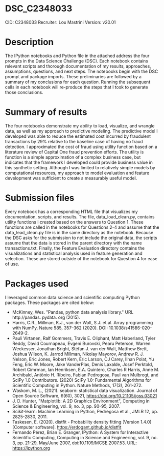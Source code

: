 # DSC_C2348033
CID: C2348033  Recruiter: Lou Mastrini   Version: v20.01

# Description
The IPython notebooks and Python file in the attached address the four prompts in the Data Science Challenge (DSC). Each notebook contains relevant scripts and thorough documentation of my results, approaches, assumptions, questions, and next steps. The notebooks begin with the DSC prompt and package imports. These preliminaries are followed by a summary of my conclusions for each question. Running the subsequent cells in each notebook will re-produce the steps that I took to generate those conclusions. 

# Summary of results
The four notebooks demonstrate my ability to load, visualize, and wrangle data, as well as my approach to predictive modeling. The predictive model I developed was able to reduce the estimated cost incurred by fraudulent transactions by 29% relative to the baseline case of having no fraud detection. I approximated the cost of fraud using utility function based on a literature review of Capital One fraud prevention efforts. The utility is function is a simple approximation of a complex business case, but indicates that the framework I developed could provide business value in this synthetic setting. Although I was limited to relatively simple models by computational resources, my approach to model evaluation and feature development was sufficient to create a measurably useful model. 

# Submission files
Every notebook has a corresponding HTML file that visualizes my documentation, scripts, and results. The file, data_load_clean.py, contains utility functions I created based on the answers to Question 1. These functions are called in the notebooks for Questions 2-4 and assume that the data_lead_clean.py file is in the same directory as the notebook. Because the DSC asks for the submission to not include the original data, the scripts assume that the data is stored in the parent directory with the name transactions.txt. Finally, the Feature Evaluation directory contains the visualizations and statistical analysis used in feature generation and selection. These are stored outside of the notebook for Question 4 for ease of use.

# Packages used
I leveraged common data science and scientific computing Python packages. These packages are cited below:
* McKinney, Wes. "Pandas, python data analysis library." URL http://pandas. pydata. org (2015).
* Harris, C.R., Millman, K.J., van der Walt, S.J. et al. Array programming with NumPy. Nature 585, 357–362 (2020). DOI: 10.1038/s41586-020-2649-2. 
* Pauli Virtanen, Ralf Gommers, Travis E. Oliphant, Matt Haberland, Tyler Reddy, David Cournapeau, Evgeni Burovski, Pearu Peterson, Warren Weckesser, Jonathan Bright, Stéfan J. van der Walt, Matthew Brett, Joshua Wilson, K. Jarrod Millman, Nikolay Mayorov, Andrew R. J. Nelson, Eric Jones, Robert Kern, Eric Larson, CJ Carey, İlhan Polat, Yu Feng, Eric W. Moore, Jake VanderPlas, Denis Laxalde, Josef Perktold, Robert Cimrman, Ian Henriksen, E.A. Quintero, Charles R Harris, Anne M. Archibald, Antônio H. Ribeiro, Fabian Pedregosa, Paul van Mulbregt, and SciPy 1.0 Contributors. (2020) SciPy 1.0: Fundamental Algorithms for Scientific Computing in Python. Nature Methods, 17(3), 261-272.
* Waskom, M. L., (2021). seaborn: statistical data visualization. Journal of Open Source Software, 6(60), 3021, https://doi.org/10.21105/joss.03021
* J. D. Hunter, "Matplotlib: A 2D Graphics Environment", Computing in Science & Engineering, vol. 9, no. 3, pp. 90-95, 2007.
* Scikit-learn: Machine Learning in Python, Pedregosa et al., JMLR 12, pp. 2825-2830, 2011.
* Taskesen, E. (2020). distfit - Probability density fitting (Version 1.4.0) [Computer software]. https://erdogant.github.io/distfit
* Fernando Pérez, Brian E. Granger, IPython: A System for Interactive Scientific Computing, Computing in Science and Engineering, vol. 9, no. 3, pp. 21-29, May/June 2007, doi:10.1109/MCSE.2007.53. URL: https://ipython.org
